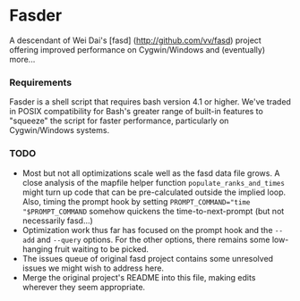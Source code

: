 # Fasder

A descendant of Wei Dai's [fasd] (http://github.com/vv/fasd) project offering
improved performance on Cygwin/Windows and (eventually) more... 

### Requirements

Fasder is a shell script that requires bash version 4.1 or higher. 
We've traded in POSIX compatibility for Bash's greater range of built-in
features to "squeeze" the script for faster performance, particularly
on Cygwin/Windows systems.

### TODO

* Most but not all optimizations scale well as the fasd data file grows.
A close analysis of the mapfile helper function `populate_ranks_and_times`
might turn up code that can be pre-calculated outside the implied loop.
Also, timing the prompt hook by setting `PROMPT_COMMAND="time "$PROMPT_COMMAND`
somehow quickens the time-to-next-prompt (but not necessarily fasd...)
* Optimization work thus far has focused on the prompt hook and the `--add`
and `--query` options. For the other options, there remains some low-hanging
fruit waiting to be picked.
* The issues queue of original fasd project contains some unresolved issues we
might wish to address here.
* Merge the original project's README into this file, making edits wherever
they seem appropriate.

